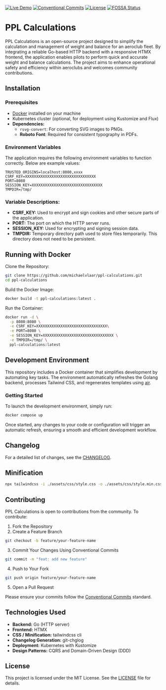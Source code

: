 [![Live Demo](https://img.shields.io/badge/demo-live-brightgreen)](https://acm.vlaar.it/)
[![Conventional Commits](https://img.shields.io/badge/commits-conventional-blue)](https://www.conventionalcommits.org/)
[![License](https://img.shields.io/badge/license-MIT-green)](./LICENSE)
[![FOSSA Status](https://app.fossa.com/api/projects/git%2Bgithub.com%2Fmichaelvlaar%2Fppl-calculations.svg?type=shield&issueType=license)](https://app.fossa.com/projects/git%2Bgithub.com%2Fmichaelvlaar%2Fppl-calculations?ref=badge_shield&issueType=license)

# PPL Calculations

PPL Calculations is an open-source project designed to simplify the calculation and management of weight and balance for
an aeroclub fleet. By integrating a reliable Go-based HTTP backend with a responsive HTMX frontend, the application
enables pilots to perform quick and accurate weight and balance calculations. The project aims to enhance operational
safety and efficiency within aeroclubs and welcomes community contributions.

## Installation

### Prerequisites

- [Docker](https://www.docker.com/get-started) installed on your machine
- Kubernetes cluster (optional, for deployment using Kustomize and Flux)
- **Dependencies:**
    - `rsvg-convert`: For converting SVG images to PNGs.
    - **Roboto Font**: Required for consistent typography in PDFs.

### Environment Variables

The application requires the following environment variables to function correctly. Below are example values:

```env
TRUSTED_ORIGINS=localhost:8080,xxxx
CSRF_KEY=XXXXXXXXXXXXXXXXXXXXXXXXXXXXXXXX
PORT=8080
SESSION_KEY=XXXXXXXXXXXXXXXXXXXXXXXXXXXXXXXX
TMPDIR=/tmp/
```

### Variable Descriptions:

- **CSRF_KEY:** Used to encrypt and sign cookies and other secure parts of the application.
- **PORT:** The port on which the HTTP server runs.
- **SESSION_KEY:** Used for encrypting and signing session data.
- **TMPDIR:** Temporary directory path used to store files temporarily. This directory does not need to be persistent.

## Running with Docker

Clone the Repository:

```bash
git clone https://github.com/michaelvlaar/ppl-calculations.git
cd ppl-calculations
```

Build the Docker Image:

```bash
docker build -t ppl-calculations:latest .
```

Run the Container:

```bash
docker run -d \
  -p 8080:8080 \
  -e CSRF_KEY=XXXXXXXXXXXXXXXXXXXXXXXXXXXXXXXX\
  -e PORT=8080 \
  -e SESSION_KEY=XXXXXXXXXXXXXXXXXXXXXXXXXXXXXXXX \
  -e TMPDIR=/tmp/ \
  ppl-calculations:latest
```

## Development Environment

This repository includes a Docker container that simplifies development by automating key tasks. The environment automatically refreshes the Golang backend, processes Tailwind CSS, and regenerates templates using [air](https://github.com/cosmtrek/air).

### Getting Started

To launch the development environment, simply run:

```bash
docker compose up
```

Once started, any changes to your code or configuration will trigger an automatic refresh, ensuring a smooth and efficient development workflow.

## Changelog

For a detailed list of changes, see the [CHANGELOG](CHANGELOG.md).

## Minification

```bash
npx tailwindcss -i ./assets/css/style.css -o ./assets/css/style.min.css -m
```

## Contributing

PPL Calculations is open to contributions from the community. To contribute:

1. Fork the Repository
2. Create a Feature Branch

```bash
git checkout -b feature/your-feature-name
```

3. Commit Your Changes Using Conventional Commits

```bash
git commit -m "feat: add new feature"
```

4. Push to Your Fork

```bash
git push origin feature/your-feature-name
```

5. Open a Pull Request

Please ensure your commits follow the [Conventional Commits](https://www.conventionalcommits.org/) standard.

## Technologies Used

- **Backend:** Go (HTTP server)
- **Frontend:** HTMX
- **CSS / Minification:** tailwindcss cli
- **Changelog Generation:** git-chglog
- **Deployment:** Kubernetes with Kustomize
- **Design Patterns:** CQRS and Domain-Driven Design (DDD)

## License

This project is licensed under the MIT License. See the [LICENSE](LICENSE) file for details.
